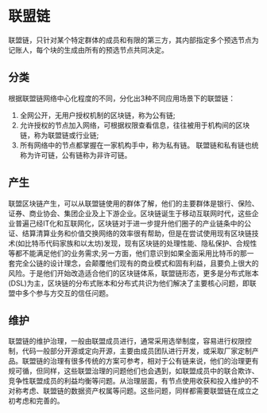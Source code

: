 # 联盟链
联盟链，只针对某个特定群体的成员和有限的第三方，其内部指定多个预选节点为记账人，每个块的生成由所有的预选节点共同决定。
## 分类
根据联盟链网络中心化程度的不同，分化出3种不同应用场景下的联盟链：
1. 全网公开，无用户授权机制的区块链，称为公有链;
2. 允许授权的节点加入网络，可根据权限查看信息，往往被用于机构间的区块链，称为联盟链或行业链;
3. 所有网络中的节点都掌握在一家机构手中，称为私有链。
联盟链和私有链也统称为许可链，公有链称为非许可链。
## 产生
联盟区块链产生，可以从联盟链使用的群体了解，他们的主要群体是银行、保险、证券、商业协会、集团企业及上下游企业。区块链诞生于移动互联网时代，这些企业普遍己经IT化和互联网化，区块链对于进一步提升他们圈子的产业链条中的公证、结算清算业务和价值交换网络的效率很有帮助，但是在尝试使用现有区块链技术(如比特币代码家族和以太坊)发现，现有区块链的处理性能、隐私保护、合规性等都不能满足他们的业务需求;另一方面，他们意识到如果全面采用比特币的那一套完全公链的设计理念，会颠覆他们现有的商业模式和固有利益，且要负上很大的风险。于是他们开始改造适合他们的区块链体系，联盟链形态，更多是分布式账本(DSL)为主，区块链的分布式账本和分布式共识为他们解决了主要核心问题，即联盟中多个参与方交互的信任问题。
## 维护
联盟链的维护治理，一般由联盟成员进行，通常采用选举制度，容易进行权限控制，代码一般部分开源或定向开源，主要由成员团队进行开发，或采取厂家定制产品。联盟链的治理有很多传统的方案可参考，相对于公有链来说，他们的治理更有规可循，但同样，这些联盟治理的问题他们也会遇到，如联盟成员中的联合欺诈、竞争性联盟成员的利益均衡等问题。从治理层面，有节点使用收获和投入维护的不对称考虑、联盟链的数据资产权属等问题。这些问题，同样都需要联盟链在成立之初考虑和完善的。
